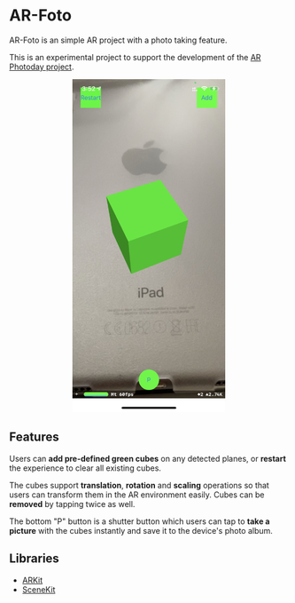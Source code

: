 # AR-Foto

AR-Foto is an simple AR project with a photo taking feature.

This is an experimental project to support the development of the [AR Photoday project](https://github.com/ivankwongtszfung/AR-Photoday).

<p align="center">
  <img src="readme/preview.jpeg" height="600">
</p>

## Features

Users can **add pre-defined green cubes** on any detected planes, or **restart** the experience to clear all existing cubes.

The cubes support **translation**, **rotation** and **scaling** operations so that users can transform them in the AR environment easily. Cubes can be **removed** by tapping twice as well.

The bottom "P" button is a shutter button which users can tap to **take a picture** with the cubes instantly and save it to the device's photo album.

## Libraries

- [ARKit](https://developer.apple.com/documentation/arkit)
- [SceneKit](https://developer.apple.com/documentation/scenekit/)
